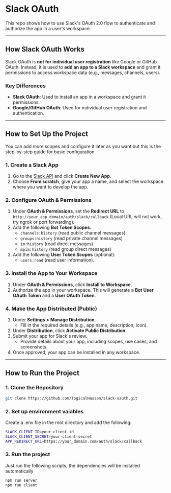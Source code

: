 # Slack OAuth

This repo shows how to use Slack's OAuth 2.0 flow to authenticate and authorize the app in a user's workspace.

---

## **How Slack OAuth Works**

Slack OAuth is **not for individual user registration** like Google or GitHub OAuth. Instead, it is used to **add an app to a Slack workspace** and grant it permissions to access workspace data (e.g., messages, channels, users).

### **Key Differences**

- **Slack OAuth**: Used to install an app in a workspace and grant it permissions.
- **Google/GitHub OAuth**: Used for individual user registration and authentication.

---

## **How to Set Up the Project**

You can add more scopes and configure it later as you want but this is the step-by-step guide for basic configuration

### **1. Create a Slack App**

1. Go to the [Slack API](https://api.slack.com/apps) and click **Create New App**.
2. Choose **From scratch**, give your app a name, and select the workspace where you want to develop the app.

### **2. Configure OAuth & Permissions**

1. Under **OAuth & Permissions**, set the **Redirect URL** to `http://your_app_domain/auth/slack/callback` (Local URL will not work, try ngrok or port forwarding).
2. Add the following **Bot Token Scopes**:
   - `channels:history` (read public channel messages)
   - `groups:history` (read private channel messages)
   - `im:history` (read direct messages)
   - `mpim:history` (read group direct messages)
3. Add the following **User Token Scopes** (optional):
   - `users:read` (read user information).

### **3. Install the App to Your Workspace**

1. Under **OAuth & Permissions**, click **Install to Workspace**.
2. Authorize the app in your workspace. This will generate a **Bot User OAuth Token** and a **User OAuth Token**.

### **4. Make the App Distributed (Public)**

1. Under **Settings > Manage Distribution**.
   - Fill in the required details (e.g., app name, description, icon).
2. Under **Distribution**, click **Activate Public Distribution**.
3. Submit your app for Slack's review.
   - Provide details about your app, including scopes, use cases, and screenshots.
4. Once approved, your app can be installed in any workspace.

---

## **How to Run the Project**

### **1. Clone the Repository**

```bash
git clone https://github.com/logicalHassan/slack-oauth.git
```

### **2. Set up environment vaiables**

Create a .env file in the root directory and add the following:

```bash
SLACK_CLIENT_ID=your-client-id
SLACK_CLIENT_SECRET=your-client-secret
APP_REDIRECT_URL=https://your_domain.com/auth/slack/callback
```

### **3. Run the project**

Just run the following scripts, the dependencies will be installed automatically

```bash
npm run server
npm run client
```

```

```
